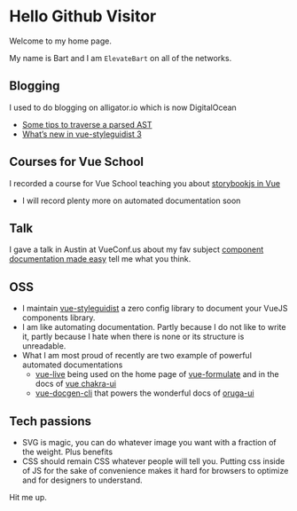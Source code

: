 # Hello Github Visitor

Welcome to my home page.

My name is Bart and I am `ElevateBart` on all of the networks.

## Blogging
I used to do blogging on alligator.io which is now DigitalOcean
- [Some tips to traverse a parsed AST][1]
- [What’s new in vue-styleguidist 3][2]

## Courses for Vue School
I recorded a course for Vue School teaching you about [storybookjs in Vue][3]
- I will record plenty more on automated documentation soon

## Talk
I gave a talk in Austin at VueConf.us about my fav subject 
[component documentation made easy][4] tell me what you think.

## OSS
- I maintain [vue-styleguidist][5] a zero config library to document your VueJS components library. 
- I am like automating documentation. Partly because I do not like to write it, partly because I hate when there is none or its structure is unreadable.
- What I am most proud of recently are two example of powerful automated documentations
	- [vue-live][6] being used on the home page of [vue-formulate][7] and in the docs of [vue chakra-ui][8]
	- [vue-docgen-cli][9] that powers the wonderful docs of [oruga-ui][10] 

## Tech passions
- SVG is magic, you can do whatever image you want with a fraction of the weight. Plus benefits
- CSS should remain CSS whatever people will tell you. Putting css inside of JS for the sake of convenience makes it hard for browsers to optimize and for designers to understand.

Hit me up.

[1]:	https://www.digitalocean.com/community/tutorials/js-traversing-ast
[2]:	https://www.digitalocean.com/community/tutorials/vuejs-vue-styleguidist-3
[3]:	https://vueschool.io/courses/storybook-with-vuejs
[4]:	https://www.youtube.com/watch?v=ryyAiUYvfY8
[5]:	https://github.com/vue-styleguidist/vue-styleguidist
[6]:	http://vue-live.surge.sh/
[7]:	https://vueformulate.com/
[8]:	https://vue.chakra-ui.com/accordion
[9]:	https://www.npmjs.com/package/vue-docgen-cli
[10]:	https://oruga.io/
